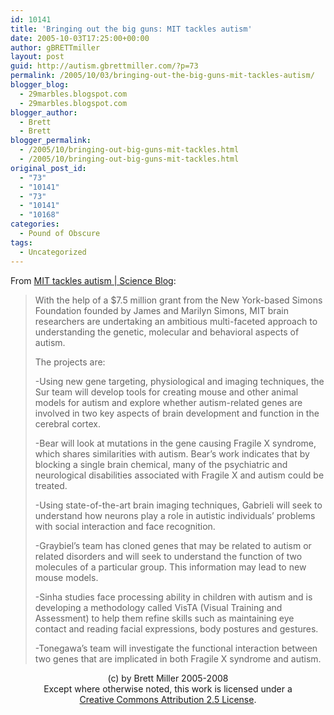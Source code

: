 ```yaml
---
id: 10141
title: 'Bringing out the big guns: MIT tackles autism'
date: 2005-10-03T17:25:00+00:00
author: gBRETTmiller
layout: post
guid: http://autism.gbrettmiller.com/?p=73
permalink: /2005/10/03/bringing-out-the-big-guns-mit-tackles-autism/
blogger_blog:
  - 29marbles.blogspot.com
  - 29marbles.blogspot.com
blogger_author:
  - Brett
  - Brett
blogger_permalink:
  - /2005/10/bringing-out-big-guns-mit-tackles.html
  - /2005/10/bringing-out-big-guns-mit-tackles.html
original_post_id:
  - "73"
  - "10141"
  - "73"
  - "10141"
  - "10168"
categories:
  - Pound of Obscure
tags:
  - Uncategorized
---
```

From [MIT tackles autism | Science Blog](http://www.scienceblog.com/cms/mit_tackles_autism_9022):

> With the help of a $7.5 million grant from the New York-based Simons Foundation founded by James and Marilyn Simons, MIT brain researchers are undertaking an ambitious multi-faceted approach to understanding the genetic, molecular and behavioral aspects of autism.
> 
> The projects are:
> 
> -Using new gene targeting, physiological and imaging techniques, the Sur team will develop tools for creating mouse and other animal models for autism and explore whether autism-related genes are involved in two key aspects of brain development and function in the cerebral cortex.
> 
> -Bear will look at mutations in the gene causing Fragile X syndrome, which shares similarities with autism. Bear&#8217;s work indicates that by blocking a single brain chemical, many of the psychiatric and neurological disabilities associated with Fragile X and autism could be treated.
> 
> -Using state-of-the-art brain imaging techniques, Gabrieli will seek to understand how neurons play a role in autistic individuals&#8217; problems with social interaction and face recognition.
> 
> -Graybiel&#8217;s team has cloned genes that may be related to autism or related disorders and will seek to understand the function of two molecules of a particular group. This information may lead to new mouse models.
> 
> -Sinha studies face processing ability in children with autism and is developing a methodology called VisTA (Visual Training and Assessment) to help them refine skills such as maintaining eye contact and reading facial expressions, body postures and gestures.
> 
> -Tonegawa&#8217;s team will investigate the functional interaction between two genes that are implicated in both Fragile X syndrome and autism.

<div class="blogger-post-footer">
  <p align="center">
    (c) by Brett Miller 2005-2008<br /> Except where otherwise noted, this work is licensed under a<br /> <a href="http://creativecommons.org/licenses/by/2.5/" rel="license">Creative Commons Attribution 2.5 License</a>.
  </p>
</div>